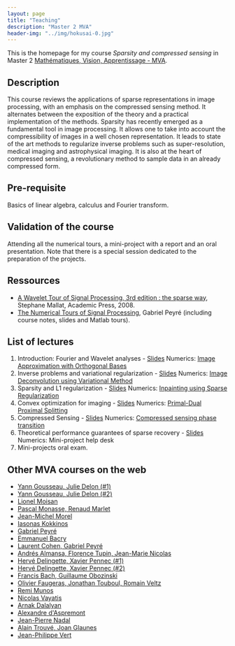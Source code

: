 ```yaml
---
layout: page
title: "Teaching"
description: "Master 2 MVA"
header-img: "../img/hokusai-0.jpg"
---
```


This is the homepage for my course _Sparsity and compressed sensing_ in Master 2 [Mathématiques, Vision, Apprentissage - MVA](http://www.math.ens-cachan.fr/version-francaise/formations/master-mva/).

Description
-----------------
This course reviews the applications of sparse representations in image processing, with an emphasis on the compressed sensing method. It alternates between the exposition of the theory and a practical implementation of the methods.	Sparsity has recently emerged as a fundamental tool in image processing. It allows one to take into account the compressibility of images in a well chosen representation. It leads to state of the art methods to regularize inverse problems such as super-resolution, medical imaging and astrophysical imaging. It is also at the heart of compressed sensing, a revolutionary method to sample data in an already compressed form.


Pre-requisite 
-----------------
Basics of linear algebra, calculus and Fourier transform.


Validation of the course
-----------------
Attending all the numerical tours, a mini-project with a report and an oral presentation. Note that there is a special session dedicated to the preparation of the projects.


Ressources
-----------------

* [A Wavelet Tour of Signal Processing, 3rd edition : the sparse way](http://www.wavelet-tour.com/), Stephane Mallat, Academic Press, 2008.
* [The Numerical Tours of Signal Processing](http://www.numerical-tours.com/), Gabriel Peyré (including course notes, slides and Matlab tours).


List of lectures
-----------------

1. Introduction: Fourier and Wavelet analyses - [Slides](http://fr.slideshare.net/gpeyre/signal-processin-course-approximation)
	Numerics: [Image Approximation with Orthogonal Bases](http://gpeyre.github.io/numerical-tours/matlab/coding_1_approximation/)
2. Inverse problems and variational regularization - [Slides](http://fr.slideshare.net/gpeyre/suivre-signal-processing-course-inverse-problems-regularization)
	Numerics: [Image Deconvolution using Variational Method](http://gpeyre.github.io/numerical-tours/matlab/inverse_2_deconvolution_variational/)
3. Sparsity and L1 regularization - [Slides](http://fr.slideshare.net/gpeyre/signal-processing-course-sparse-regularization-of-inverse-problems)
	Numerics: [Inpainting using Sparse Regularization](http://gpeyre.github.io/numerical-tours/matlab/inverse_5_inpainting_sparsity/) 
4. Convex optimization for imaging - [Slides](http://fr.slideshare.net/gpeyre/signal-processing-course-convex-optimization)
	Numerics: [Primal-Dual Proximal Splitting](http://gpeyre.github.io/numerical-tours/matlab/optim_5_primal_dual/)
5. Compressed Sensing - [Slides](http://fr.slideshare.net/gpeyre/signal-processing-course-compressed-sensing)
	Numerics: [Compressed sensing phase transition](http://gpeyre.github.io/numerical-tours/matlab/optim_4b_dr/)
6. Theoretical performance guarantees of sparse recovery - [Slides](http://fr.slideshare.net/gpeyre/signal-processing-course-theory-for-sparse-recovery)
	Numerics: Mini-project help desk 
7. Mini-projects oral exam.


Other MVA courses on the web
-----------------

* [Yann Gousseau, Julie Delon  (#1)](http://perso.telecom-paristech.fr/~gousseau/MVA/)
* [Yann Gousseau, Julie Delon (#2)](http://delon.wp.mines-telecom.fr/enseignement/mva-analyse-dimages-et-geometrie-stochastique/)
* [Lionel Moisan](http://www.math-info.univ-paris5.fr/~moisan/mva/index.php)
* [Pascal Monasse, Renaud Marlet](http://imagine.enpc.fr/~monasse/Stereo/)
* [Jean-Michel Morel](http://dev.ipol.im/~morel/Dossier_MVA_2011_Cours_Transparents_Documents/Programme_Cours_MVA_et_Module_IPOL_Jean-Michel_Morel.pdf)
* [Iasonas Kokkinos ](http://vision.mas.ecp.fr/Personnel/iasonas/teaching.html)
* [Gabriel Peyr&eacute;](https://www.ceremade.dauphine.fr/~peyre/teaching/)
* [Emmanuel Bacry](http://www.cmap.polytechnique.fr/~bacry/MVA/)
* [Laurent Cohen, Gabriel Peyr&eacute;](https://www.ceremade.dauphine.fr/~cohen/MVA/)
* [Andr&eacute;s Almansa, Florence Tupin, Jean-Marie Nicolas](http://perso.telecom-paristech.fr/~almansa/MVA-ISat/)
* [Herv&eacute; Delingette, Xavier Pennec (#1)](http://www-sop.inria.fr/asclepios/cours/MVA-2012-2013/Module1/)
* [Herv&eacute; Delingette, Xavier Pennec (#2)](http://www-sop.inria.fr/asclepios/cours/MVA-2012-2013/Module2/)
* [Francis Bach, Guillaume Obozinski](http://www.di.ens.fr/~fbach/courses/fall2012/)
* [Olivier Faugeras, Jonathan Touboul, Romain Veltz](http://www-sop.inria.fr/members/Olivier.Faugeras/MVA/MMN.html)
* [Remi Munos](http://researchers.lille.inria.fr/~munos/master-mva/)
* [Nicolas Vayatis ](http://nvayatis.perso.math.cnrs.fr/mva_course_2012.xht)
* [Arnak Dalalyan ](http://certis.enpc.fr/~dalalyan/MVA.html)
* [Alexandre d'Aspremont](http://www.cmap.polytechnique.fr/~aspremon/OptConvexeM2.html)
* [Jean-Pierre Nadal](http://www.lps.ens.fr/~nadal/Cours/MVA/)
* [Alain Trouv&eacute;, Joan Glaunes](http://atrouve.perso.math.cnrs.fr/GEF/index.html)
* [Jean-Philippe Vert](http://cbio.ensmp.fr/~jvert/svn/kernelcourse/course/2013mva/index.htm)